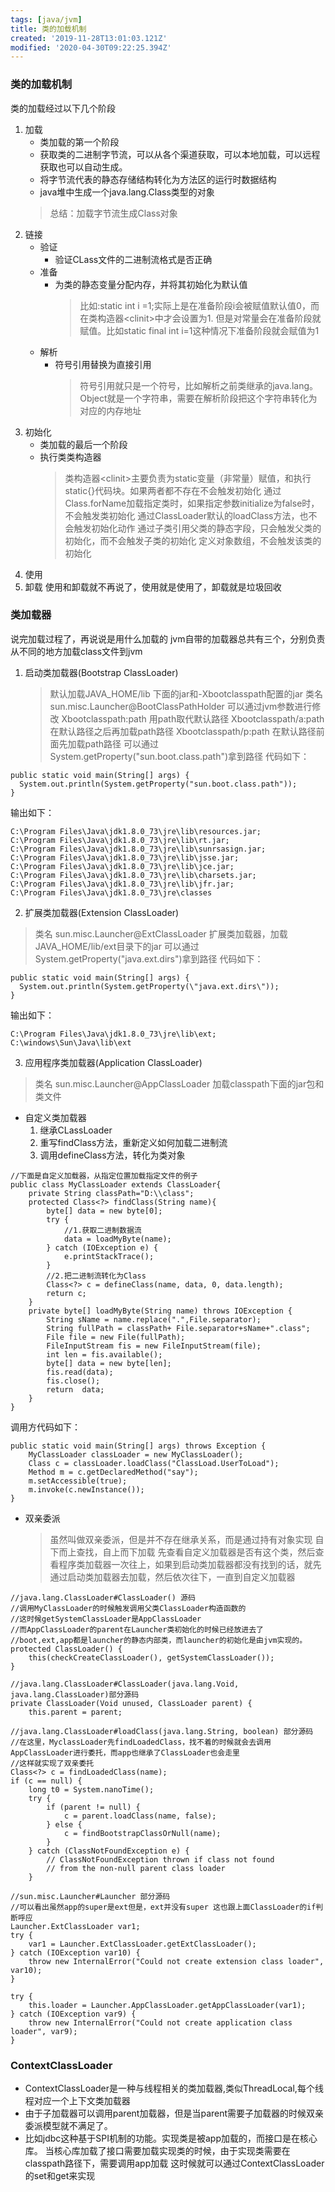 ```yaml
---
tags: [java/jvm]
title: 类的加载机制
created: '2019-11-28T13:01:03.121Z'
modified: '2020-04-30T09:22:25.394Z'
---
```


### 类的加载机制
类的加载经过以下几个阶段
1. 加载
    - 类加载的第一个阶段
    - 获取类的二进制字节流，可以从各个渠道获取，可以本地加载，可以远程获取也可以自动生成。
    - 将字节流代表的静态存储结构转化为方法区的运行时数据结构
    - java堆中生成一个java.lang.Class类型的对象
    > 总结：加载字节流生成Class对象
2. 链接
    - 验证
        - 验证CLass文件的二进制流格式是否正确
    - 准备
        - 为类的静态变量分配内存，并将其初始化为默认值
          > 比如:static int i =1;实际上是在准备阶段i会被赋值默认值0，而在类构造器\<clinit\>中才会设置为1.
          > 但是对常量会在准备阶段就赋值。比如static final int i=1这种情况下准备阶段就会赋值为1
    - 解析
        - 符号引用替换为直接引用
          >符号引用就只是一个符号，比如解析之前类继承的java.lang。Object就是一个字符串，需要在解析阶段把这个字符串转化为对应的内存地址
3. 初始化
    - 类加载的最后一个阶段
    - 执行类类构造器
      > 类构造器\<clinit\>主要负责为static变量（非常量）赋值，和执行static{}代码块。如果两者都不存在不会触发初始化
      > 通过Class.forName加载指定类时，如果指定参数initialize为false时，不会触发类初始化
      > 通过ClassLoader默认的loadClass方法，也不会触发初始化动作
      > 通过子类引用父类的静态字段，只会触发父类的初始化，而不会触发子类的初始化
      > 定义对象数组，不会触发该类的初始化
4. 使用
5. 卸载
使用和卸载就不再说了，使用就是使用了，卸载就是垃圾回收
### 类加载器 
说完加载过程了，再说说是用什么加载的
jvm自带的加载器总共有三个，分别负责从不同的地方加载class文件到jvm
1. 启动类加载器(Bootstrap ClassLoader)
    >默认加载JAVA_HOME/lib 下面的jar和-Xbootclasspath配置的jar
    >类名 sun.misc.Launcher@BootClassPathHolder
    >可以通过jvm参数进行修改
    >Xbootclasspath:path   用path取代默认路径
    >Xbootclasspath/a:path 在默认路径之后再加载path路径
    >Xbootclasspath/p:path 在默认路径前面先加载path路径
    >可以通过System.getProperty(\"sun.boot.class.path\")拿到路径
代码如下：   
``` 
public static void main(String[] args) {
  System.out.println(System.getProperty("sun.boot.class.path"));
}
```
输出如下：
```
C:\Program Files\Java\jdk1.8.0_73\jre\lib\resources.jar;
C:\Program Files\Java\jdk1.8.0_73\jre\lib\rt.jar;
C:\Program Files\Java\jdk1.8.0_73\jre\lib\sunrsasign.jar;
C:\Program Files\Java\jdk1.8.0_73\jre\lib\jsse.jar;
C:\Program Files\Java\jdk1.8.0_73\jre\lib\jce.jar;
C:\Program Files\Java\jdk1.8.0_73\jre\lib\charsets.jar;
C:\Program Files\Java\jdk1.8.0_73\jre\lib\jfr.jar;
C:\Program Files\Java\jdk1.8.0_73\jre\classes
```
2. 扩展类加载器(Extension ClassLoader)
  > 类名 sun.misc.Launcher@ExtClassLoader
  > 扩展类加载器，加载JAVA_HOME/lib/ext目录下的jar
  > 可以通过System.getProperty(\"java.ext.dirs\")拿到路径
代码如下：  
``` 
public static void main(String[] args) {
  System.out.println(System.getProperty(\"java.ext.dirs\"));
}
```
输出如下：
```
C:\Program Files\Java\jdk1.8.0_73\jre\lib\ext;
C:\windows\Sun\Java\lib\ext
```  
3. 应用程序类加载器(Application ClassLoader)
  >类名 sun.misc.Launcher@AppClassLoader
  >加载classpath下面的jar包和类文件

- 自定义类加载器
  1. 继承CLassLoader
  2. 重写findClass方法，重新定义如何加载二进制流
  3. 调用defineClass方法，转化为类对象
```
//下面是自定义加载器，从指定位置加载指定文件的例子
public class MyClassLoader extends ClassLoader{
    private String classPath="D:\\class";
    protected Class<?> findClass(String name){
        byte[] data = new byte[0];
        try {
            //1.获取二进制数据流
            data = loadMyByte(name);
        } catch (IOException e) {
            e.printStackTrace();
        }
        //2.把二进制流转化为Class
        Class<?> c = defineClass(name, data, 0, data.length);
        return c;
    }
    private byte[] loadMyByte(String name) throws IOException {
        String sName = name.replace(".",File.separator);
        String fullPath = classPath+ File.separator+sName+".class";
        File file = new File(fullPath);
        FileInputStream fis = new FileInputStream(file);
        int len = fis.available();
        byte[] data = new byte[len];
        fis.read(data);
        fis.close();
        return  data;
    }
}
``` 
调用方代码如下：
```
public static void main(String[] args) throws Exception {
    MyClassLoader classLoader = new MyClassLoader();
    Class c = classLoader.loadClass("ClassLoad.UserToLoad");
    Method m = c.getDeclaredMethod("say");
    m.setAccessible(true);
    m.invoke(c.newInstance());
}
``` 
- 双亲委派
  > 虽然叫做双亲委派，但是并不存在继承关系，而是通过持有对象实现
  > 自下而上查找，自上而下加载
  > 先查看自定义加载器是否有这个类，然后查看程序类加载器一次往上，如果到启动类加载器都没有找到的话，就先通过启动类加载器去加载，然后依次往下，一直到自定义加载器
```
//java.lang.ClassLoader#ClassLoader() 源码
//调用MyClassLoader的时候触发调用父类ClassLoader构造函数的
//这时候getSystemClassLoader是AppClassLoader
//而AppClassLoader的parent在Launcher类初始化的时候已经放进去了
//boot,ext,app都是launcher的静态内部类，而launcher的初始化是由jvm实现的。
protected ClassLoader() {
    this(checkCreateClassLoader(), getSystemClassLoader());
}
```
```
//java.lang.ClassLoader#ClassLoader(java.lang.Void, java.lang.ClassLoader)部分源码
private ClassLoader(Void unused, ClassLoader parent) {
    this.parent = parent;
```    
```    
//java.lang.ClassLoader#loadClass(java.lang.String, boolean) 部分源码
//在这里，MyclassLoader先findLoadedClass，找不着的时候就会去调用AppClassLoader进行委托，而app也继承了ClassLoader也会走里
//这样就实现了双亲委托
Class<?> c = findLoadedClass(name);
if (c == null) {
    long t0 = System.nanoTime();
    try {
        if (parent != null) {
            c = parent.loadClass(name, false);
        } else {
            c = findBootstrapClassOrNull(name);
        }
    } catch (ClassNotFoundException e) {
        // ClassNotFoundException thrown if class not found
        // from the non-null parent class loader
    }
```
```
//sun.misc.Launcher#Launcher 部分源码
//可以看出虽然app的super是ext但是，ext并没有super 这也跟上面ClassLoader的if判断呼应
Launcher.ExtClassLoader var1;
try {
    var1 = Launcher.ExtClassLoader.getExtClassLoader();
} catch (IOException var10) {
    throw new InternalError("Could not create extension class loader", var10);
}

try {
    this.loader = Launcher.AppClassLoader.getAppClassLoader(var1);
} catch (IOException var9) {
    throw new InternalError("Could not create application class loader", var9);
}   
```  
### ContextClassLoader
- ContextClassLoader是一种与线程相关的类加载器,类似ThreadLocal,每个线程对应一个上下文类加载器
- 由于子加载器可以调用parent加载器，但是当parent需要子加载器的时候双亲委派模型就不满足了。
- 比如jdbc这种基于SPI机制的功能。实现类是被app加载的，而接口是在核心库。
  当核心库加载了接口需要加载实现类的时候，由于实现类需要在classpath路径下，需要调用app加载
  这时候就可以通过ContextClassLoader的set和get来实现

  


